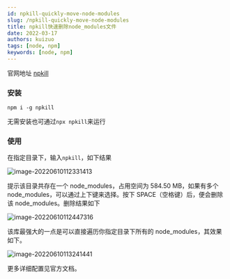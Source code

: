 ```yaml
---
id: npkill-quickly-move-node-modules
slug: /npkill-quickly-move-node-modules
title: npkill快速删除node_modules文件
date: 2022-03-17
authors: kuizuo
tags: [node, npm]
keywords: [node, npm]
---
```


官网地址 [npkill](https://npkill.js.org/)

### 安装

```
npm i -g npkill
```

无需安装也可通过`npx npkill`来运行

### 使用

在指定目录下，输入`npkill`，如下结果

![image-20220610112331413](https://img.kuizuo.cn/image-20220610112331413.png)

提示该目录共存在一个 node_modules，占用空间为 584.50 MB，如果有多个 node_modules，可以通过上下键来选择。按下 SPACE（空格键）后，便会删除该 node_modules。删除结果如下

![image-20220610112447316](https://img.kuizuo.cn/image-20220610112447316.png)

该库最强大的一点是可以直接遍历你指定目录下所有的 node_modules，其效果如下。

![image-20220610113241441](https://img.kuizuo.cn/image-20220610113241441.png)

更多详细配置见官方文档。
